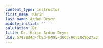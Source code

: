 ```yaml
---
content_type: instructor
first_name: Karin
last_name: Ardon Dryer
middle_initial: ''
salutation: Dr.
title: Dr. Karin Ardon Dryer
uid: b7988d4b-fb9d-0495-d003-90810d9b2723
---
```

